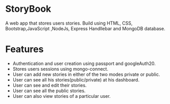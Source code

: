 # StoryBook
A web app that stores users stories. Build using  HTML, CSS, Bootstrap,JavaScript ,NodeJs, Express Handllebar and MongoDB database.

# Features
- Authentication and user creation using passport and googleAuth20.
- Stores users sessions using mongo-connect.
- User can add new stories in either of the two modes private or public.
- User can see all his stories(public/private) at his dashboard.
- User can see and edit their stories.
- User can see all the public stories.
- User can also view stories of a particular user.

